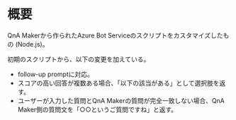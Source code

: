 # 概要
QnA Makerから作られたAzure Bot Serviceのスクリプトをカスタマイズしたもの (Node.js)。

初期のスクリプトから、以下の変更を加えている。

* follow-up promptに対応。
* スコアの高い回答が複数ある場合、「以下の該当がある」として選択肢を返す。
* ユーザーが入力した質問とQnA Makerの質問が完全一致しない場合、QnA Maker側の質問文を「○○というご質問ですね」と返す。

